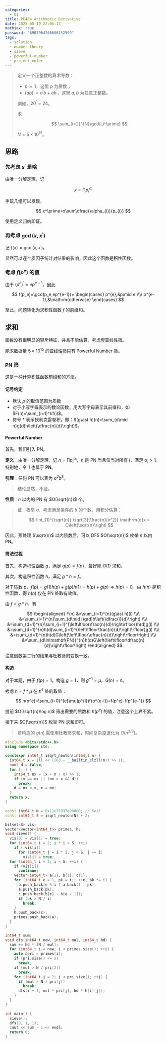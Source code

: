 ```yaml
---
categories:
  - OI
title: PE484 Arithmetic Derivative
date: 2025-05-19 22:05:17
mathjax: true
password: "8907904768686152599"
tags:
  - solution
  - number-theory
  - sieve
  - powerful-number
  - project-euler
---
```


> 定义一个正整数的算术导数：
>
> + $p^\prime=1$，这里 $p$ 为质数；
> + $(ab)^\prime=a^\prime b+ab^\prime$，这里 $a,b$ 为任意正整数。
>
> 例如，$20^\prime=24$。
>
> 求
>
> $$
> \sum_{i=2}^{N}\gcd(i,i^\prime)
> $$
>
> $N=5\times 10^{15}$。

<!-- more -->

## 思路

### 先考虑 $x^\prime$ 是啥

由唯一分解定理，记

$$
x=\prod p_{i}^{\alpha_{i}}
$$

手玩几组可以发现，

$$
x^\prime=x\sum\dfrac{\alpha_{i}}{p_{i}}
$$

使用定义归纳即证。

### 再考虑 $\gcd(x,x^\prime)$

记 $f(x)=\gcd(x,x^\prime)$。

显然可以逐个质因子统计对结果的影响，因此这个函数是积性函数。

### 考虑 $f(p^e)$ 的值

由于 $(p^e)^\prime=ep^{e-1}$，因此

$$
f(p_e)=\gcd(p_e,ep^{e-1})=
\begin{cases}
p^{e},&p\mid e \\\\
p^{e-1},&\mathrm{otherwise}
\end{cases}
$$

至此，问题转化为求积性函数 $f$ 的前缀和。

## 求和

函数没有很明显的容斥特征，并且不能估算，考虑套亚线性筛。

能求数据量 $5\times 10^{15}$ 的亚线性筛只有 Powerful Number 筛。

### PN 筛

这是一种计算积性函数前缀和的方法。

#### 记号约定

+ 默认 $p$ 的取值范围为质数
+ 对于小写字母表示的数论函数，用大写字母表示其前缀和，如 $F(n)=\sum_{i=1}^nf(i)$。
+ 符号 $\ast$ 表示狄利克雷卷积，即：$(g\ast h)(n)=\sum_{d\mid n}g(d)h\left(\dfrac{n}{d}\right)$。

#### Powerful Number

首先，我们引入 PN。

**定义**：由唯一分解定理，记 $n=\prod p_{i}^{\alpha_{i}}$，$n$ 是 PN 当且仅当对所有 $i$，满足 $\alpha_i>1$。特别地，令 $1$ 也属于 $\mathbf{PN}$。

**引理**：任何 PN 可以表为 $a^2b^3$。

> 结论显然，不证。

**性质**：$n$ 以内的 PN 有 $O(\sqrt{n})$ 个。

> 证：枚举 $a$，考虑满足条件的 $b$ 的个数，用积分估算：
> 
> $$
> \int_{1}^{\sqrt{n}} \sqrt[3]{\frac{n}{x^2}} \mathrm{d}x = O\left(\sqrt{n}\right)
> $$
> 

因此，预处理 $\sqrt{n}$ 以内质数后，可以 DFS $O(\sqrt{n})$ 枚举 $n$ 以内 PN。

#### 筛法过程

首先，构造积性函数 $g$，满足 $g(p)=f(p)$，最好能 $O(1)$ 求和。

其次，构造积性函数 $h$，满足 $g\ast h=f$。

对于质数 $p$，$f(p)=g(1)h(p)+g(p)h(1)=h(p)+g(p)\Rightarrow h(p)=0$。由 $h(n)$ 是积性函数，得 $h(n)$ 仅在 PN 处取有效值。

由 $f=g\ast h$，有

$$
\begin{aligned}
F(n)
&=\sum_{i=1}^{n}(g\ast h)(i) \\\\
&=\sum_{i=1}^{n}\sum_{d\mid i}g(d)h\left(\dfrac{i}{d}\right) \\\\
&=\sum_{d=1}^{n}\sum_{i=1}^{\left\lfloor\frac{n}{d}\right\rfloor}h(d)g(i) \\\\
&=\sum_{d=1}^{n}h(d)\sum_{i=1}^{\left\lfloor\frac{n}{d}\right\rfloor}g(i) \\\\
&=\sum_{d=1}^{n}h(d)G\left(\left\lfloor\dfrac{n}{d}\right\rfloor\right) \\\\
&=\sum_{d\in\mathbf{PN}}^{n}h(d)G\left(\left\lfloor\dfrac{n}{d}\right\rfloor\right)
\end{aligned}
$$

注意倒数第二行的结果与杜教筛的变换一致。

#### 构造

对于本题，由于 $f(p)=1$，构造 $g=1$，则 $g^{-1}=\mu$，$G(n)=n$。

考虑 $h=f\ast\mu$ 在 $p^e$ 处的取值：

$$
h(p^e)=\sum_{i=0}^{e}\mu(p^{i})f(p^{e-i})=f(p^e)-f(p^{e-1})
$$

提前 $O(\sqrt{n}\log n)$ 筛出需要的质数和 $h(p^e)$ 的值，注意这个上界不紧。

接下来 $O(\sqrt{n})$ 枚举 PN 求和即可。

> 若构造的 $g(n)$ 需使用杜教筛求和，时间复杂度退化为 $O(n^{2/3})$。

```cpp
#include <bits/stdc++.h>
using namespace std;

constexpr int64_t isqrt_newton(int64_t n) {
  int64_t x = 1ll << ((63 - __builtin_clzll(n)) >> 1);
  bool d = false;
  for (;;) {
    int64_t nx = (x + n / x) >> 1;
    if (x == nx || (nx > x && d))
      break;
    d = nx < x, x = nx;
  }
  return x;
}

const int64_t N = 0x11c37937e08000; // 5e15
const int64_t S = isqrt_newton(N) + 2;

bitset<S> vis;
vector<vector<int64_t>> primes, h;
void sieve() {
  vis[0] = vis[1] = true;
  for (int64_t i = 2; i * i < S; ++i)
    if (!vis[i])
      for (int64_t j = i * i; j < S; j += i)
        vis[j] = true;
  for (int64_t i = 2; i < S; ++i) {
    if (vis[i])
      continue;
    vector<int64_t> a{1}, b{1}, c{1};
    for (int64_t e = 1, pk = i;; ++e, pk *= i) {
      b.push_back(e % i ? a.back() : pk);
      a.push_back(pk);
      c.push_back(b[e] - b[e - 1]);
      if (pk > N / i)
        break;
    }
    h.push_back(c);
    primes.push_back(a);
  }
}

int64_t sum;
void dfs(int64_t now, int64_t mul, int64_t hd) {
  sum += hd * (N / mul);
  for (int64_t i = now; i < primes.size(); ++i) {
    auto &pri = primes[i];
    if (pri.size() <= 2)
      break;
    if (mul > N / pri[2])
      break;
    for (int64_t j = 2; j < pri.size(); ++j) {
      if (mul > N / pri[j])
        break;
      dfs(i + 1, mul * pri[j], hd * h[i][j]);
    }
  }
}

int main() {
  sieve();
  dfs(0, 1, 1);
  cout << sum - 1 << endl;
  return 0;
}
```

